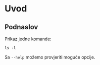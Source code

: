 # Uvod

## Podnaslov ##

Prikaz jedne komande:

    ls -l

Sa `--help` možemo provjeriti moguće opcije.
